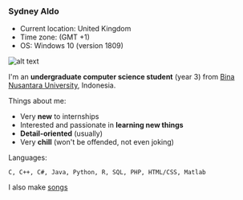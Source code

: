 ### Sydney Aldo
* Current location: United Kingdom
* Time zone: (GMT +1)
* OS: Windows 10 (version 1809)

![alt text](https://binus.ac.id/wp-content/uploads/2018/10/DSC01023.jpg "Bina Nusantara")

I'm an **undergraduate computer science student** (year 3) from [Bina Nusantara University](https://binus.ac.id/), Indonesia. 

Things about me:

* Very **new** to internships
* Interested and passionate in **learning new things**
* **Detail-oriented** (usually)
* Very **chill** (won't be offended, not even joking)

Languages:
```
C, C++, C#, Java, Python, R, SQL, PHP, HTML/CSS, Matlab
```

I also make [songs](https://www.youtube.com/channel/UC91oa1hvzifFl_m6I606vow)
